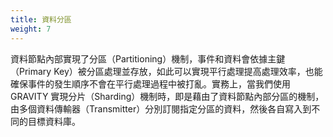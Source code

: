 ```yaml
---
title: 資料分區
weight: 7
---
```


資料節點內部實現了分區（Partitioning）機制，事件和資料會依據主鍵（Primary Key）被分區處理並存放，如此可以實現平行處理提高處理效率，也能確保事件的發生順序不會在平行處理過程中被打亂。實務上，當我們使用 GRAVITY 實現分片（Sharding）機制時，即是藉由了資料節點內部分區的機制，由多個資料傳輸器（Transmitter）分別訂閱指定分區的資料，然後各自寫入到不同的目標資料庫。
